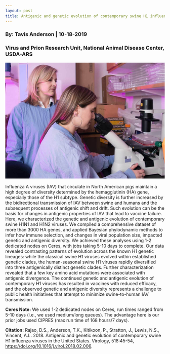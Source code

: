 ```yaml
---
layout: post
title: Antigenic and genetic evolution of contemporary swine H1 influenza viruses in the US
---
```



### By: Tavis Anderson  |  10-18-2019 
### Virus and Prion Research Unit, National Animal Disease Center, USDA-ARS

![Vincent Lab](/assets/img/news-userstory-anderson-10182019.jpg)

Influenza A viruses (IAV) that circulate in North American pigs maintain a high degree of diversity determined by the hemagglutinin (HA) gene, especially those of the H1 subtype. Genetic diversity is further increased by the bidirectional transmission of IAV between swine and humans and the subsequent processes of antigenic shift and drift. Such evolution can be the basis for changes in antigenic properties of IAV that lead to vaccine failure. Here, we characterized the genetic and antigenic evolution of contemporary swine H1N1 and H1N2 viruses. We compiled a comprehensive dataset of more than 3000 HA genes, and applied Bayesian phylodynamic methods to infer how immune selection, and changes in viral population size, impacted genetic and antigenic diversity. We achieved these analyses using 1-2 dedicated nodes on Ceres, with jobs taking 5-10 days to complete. Our data revealed contrasting patterns of evolution across the known H1 genetic lineages: while the classical swine H1 viruses evolved within established genetic clades, the human-seasonal swine H1 viruses rapidly diversified into three antigenically distinct genetic clades. Further characterization revealed that a few key amino acid mutations were associated with antigenic divergence. The continued genetic and antigenic evolution of contemporary H1 viruses has resulted in vaccines with reduced efficacy, and the observed genetic and antigenic diversity represents a challenge to public health initiatives that attempt to minimize swine-to-human IAV transmission.
 
**Ceres Note:** We used 1-2 dedicated nodes on Ceres, run times ranged from 5-10 days (i.e., we used medium/long queues). The advantage here is our prior jobs used CIPRES (max run time of 168 hours/7 days).

**Citation:** Rajao, D.S., Anderson, T.K., Kitikoon, P., Stratton, J., Lewis, N.S., Vincent, A.L. 2018. Antigenic and genetic evolution of contemporary swine H1 influenza viruses in the United States. Virology, 518:45-54, https://doi.org/10.1016/j.virol.2018.02.006.
